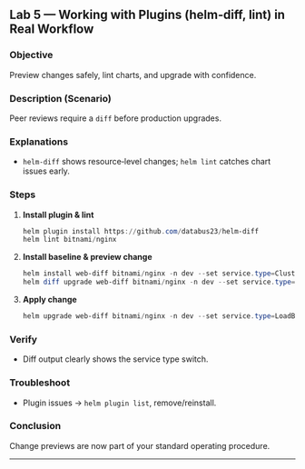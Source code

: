 ## Lab 5 — Working with Plugins (helm‑diff, lint) in Real Workflow

### Objective

Preview changes safely, lint charts, and upgrade with confidence.

### Description (Scenario)

Peer reviews require a `diff` before production upgrades.

### Explanations

* `helm-diff` shows resource‑level changes; `helm lint` catches chart issues early.

### Steps

1. **Install plugin & lint**

   ```powershell
   helm plugin install https://github.com/databus23/helm-diff
   helm lint bitnami/nginx
   ```
2. **Install baseline & preview change**

   ```powershell
   helm install web-diff bitnami/nginx -n dev --set service.type=ClusterIP
   helm diff upgrade web-diff bitnami/nginx -n dev --set service.type=LoadBalancer
   ```
3. **Apply change**

   ```powershell
   helm upgrade web-diff bitnami/nginx -n dev --set service.type=LoadBalancer
   ```

### Verify

* Diff output clearly shows the service type switch.

### Troubleshoot

* Plugin issues → `helm plugin list`, remove/reinstall.

### Conclusion

Change previews are now part of your standard operating procedure.

---

